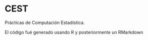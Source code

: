 # CEST
Prácticas de Computación Estadística.

El código fué generado usando R y posteriormente un RMarkdown
